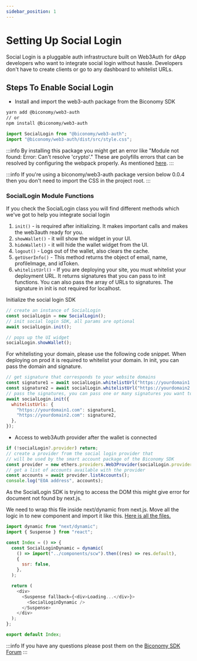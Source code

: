 ```yaml
---
sidebar_position: 1
---
```


# Setting Up Social Login

Social Login is a pluggable auth infrastructure built on Web3Auth for dApp developers who want to integrate social login without hassle. Developers don't have to create clients or go to any dashboard to whitelist URLs.

## Steps To Enable Social Login

- Install and import the web3-auth package from the Biconomy SDK

```bash
yarn add @biconomy/web3-auth
// or
npm install @biconomy/web3-auth
```

```js
import SocialLogin from "@biconomy/web3-auth";
import "@biconomy/web3-auth/dist/src/style.css";
```

:::info
By installing this package you might get an error like
"Module not found: Error: Can't resolve 'crypto'."
These are polyfills errors that can be resolved by configuring the webpack properly. As mentioned [here](https://github.com/bcnmy/biconomy-client-sdk/issues/87#issuecomment-1329798362).
:::

:::info
If you're using a biconomy/web3-auth package version below 0.0.4 then you don't need to import the CSS in the project root.
:::

### SocialLogin Module Functions

If you check the SocialLogin class you will find different methods which we've got to help you integrate social login

1. `init()` - is required after initializing. It makes important calls and makes the web3auth ready for you.
2. `showWallet()` - it will show the widget in your UI.
3. `hideWallet()` - it will hide the wallet widget from the UI.
4. `logout()` - Logs out of the wallet, also clears the cache.
5. `getUserInfo()` - This method returns the object of email, name, profileImage, and idToken.
6. `whitelistUrl()` - If you are deploying your site, you must whitelist your deployment URL. It returns signatures that you can pass to init functions. You can also pass the array of URLs to signatures. The signature in init is not required for localhost.

Initialize the social login SDK

```js
// create an instance of SocialLogin
const socialLogin = new SocialLogin();
// init social login SDK, all params are optional
await socialLogin.init();

// pops up the UI widget
socialLogin.showWallet();
```

For whitelisting your domain, please use the following code snippet. When deploying on prod it is required to whitelist your domain. In init, you can pass the domain and signature.

```js
// get signature that corresponds to your website domains
const signature1 = await socialLogin.whitelistUrl("https://yourdomain1.com");
const signature2 = await socialLogin.whitelistUrl("https://yourdomain2.com");
// pass the signatures, you can pass one or many signatures you want to whitelist
await socialLogin.init({
  whitelistUrls: {
    "https://yourdomain1.com": signature1,
    "https://yourdomain2.com": signature2,
  },
});
```

- Access to web3Auth provider after the wallet is connected

```js
if (!socialLogin?.provider) return;
// create a provider from the social login provider that
// will be used by the smart account package of the Biconomy SDK
const provider = new ethers.providers.Web3Provider(socialLogin.provider);
// get a list of accounts available with the provider
const accounts = await provider.listAccounts();
console.log("EOA address", accounts);
```

As the SocialLogin SDK is trying to access the DOM this might give error for document not found by next.js.

We need to wrap this file inside next/dynamic from next.js. Move all the logic in to new component and import it like this. [Here is all the files.](https://github.com/bcnmy/sdk-examples/tree/master/nextjs-biconomy-web3Auth)

```js
import dynamic from "next/dynamic";
import { Suspense } from "react";

const Index = () => {
  const SocialLoginDynamic = dynamic(
    () => import("../components/scw").then((res) => res.default),
    {
      ssr: false,
    },
  );

  return (
    <div>
      <Suspense fallback={<div>Loading...</div>}>
        <SocialLoginDynamic />
      </Suspense>
    </div>
  );
};

export default Index;
```

:::info
If you have any questions please post them on the [Biconomy SDK Forum](https://forum.biconomy.io/)
:::
